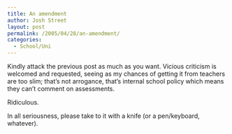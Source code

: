 ```yaml
---
title: An amendment
author: Josh Street
layout: post
permalink: /2005/04/28/an-amendment/
categories:
  - School/Uni
---
```

Kindly attack the previous post as much as you want. Vicious criticism is welcomed and requested, seeing as my chances of getting it from teachers are too slim; that&#8217;s not arrogance, that&#8217;s internal school policy which means they can&#8217;t comment on assessments. 

Ridiculous.

In all seriousness, please take to it with a knife (or a pen/keyboard, whatever).